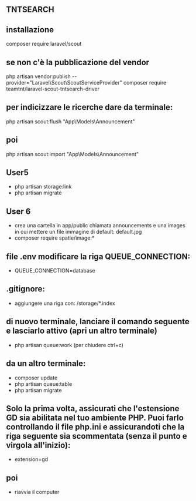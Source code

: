 ## TNTSEARCH
## installazione
composer require laravel/scout
## se non c'è la pubblicazione del vendor
php artisan vendor:publish --provider="Laravel\Scout\ScoutServiceProvider"
composer require teamtnt/laravel-scout-tntsearch-driver
## per indicizzare le ricerche dare da terminale:
php artisan scout:flush "App\Models\Announcement"
## poi
php artisan scout:import "App\Models\Announcement"

## User5
- php artisan storage:link
- php artisan migrate

## User 6
- crea una cartella in app/public chiamata announcements e una images in cui mettere un file immagine di default: default.jpg
- composer require spatie/image:*
## file .env modificare la riga QUEUE_CONNECTION:
- QUEUE_CONNECTION=database
## .gitignore:
- aggiungere una riga con: /storage/*.index
## di nuovo terminale, lanciare il comando seguente e lasciarlo attivo (apri un altro terminale)
- php artisan queue:work
(per chiudere ctrl+c)
## da un altro terminale:
- composer update
- php artisan queue:table
- php artisan migrate
## Solo la prima volta, assicurati che l'estensione GD sia abilitata nel tuo ambiente PHP. Puoi farlo controllando il file php.ini e assicurandoti che la riga seguente sia scommentata (senza il punto e virgola all'inizio):
- extension=gd
## poi
- riavvia il computer
